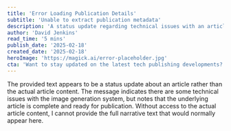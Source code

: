 ```yaml
---
title: 'Error Loading Publication Details'
subtitle: 'Unable to extract publication metadata'
description: 'A status update regarding technical issues with an article's image generation system, noting that the underlying content is complete and ready for publication pending image addition.'
author: 'David Jenkins'
read_time: '5 mins'
publish_date: '2025-02-18'
created_date: '2025-02-18'
heroImage: 'https://magick.ai/error-placeholder.jpg'
cta: 'Want to stay updated on the latest tech publishing developments? Follow us on LinkedIn for real-time updates and insights into content creation technologies.'
---
```


The provided text appears to be a status update about an article rather than the actual article content. The message indicates there are some technical issues with the image generation system, but notes that the underlying article is complete and ready for publication. Without access to the actual article content, I cannot provide the full narrative text that would normally appear here.